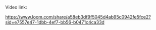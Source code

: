 Video link: 

https://www.loom.com/share/a58eb3df9f5045d4ab95c0942fe5fce2?sid=e7557e47-1dbb-4ef7-bb56-b0471c4ca33d